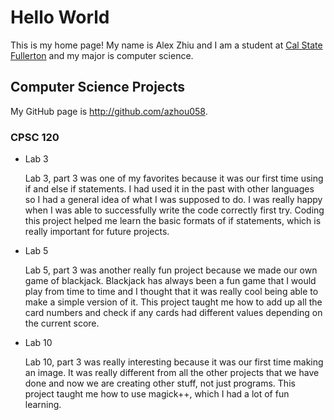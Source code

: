 # Hello World

This is my home page! My name is Alex Zhiu and I am a student at [Cal State Fullerton](http://www.fullerton.edu/) and my major is computer science.

## Computer Science Projects

My GitHub page is http://github.com/azhou058.

### CPSC 120

* Lab 3

    Lab 3, part 3 was one of my favorites because it was our first time using if and else if statements. I had used it in the past with other languages so I had a general idea of what I was supposed to do. I was really happy when I was able to successfully write the code correctly first try. Coding this project helped me learn the basic formats of if statements, which is really important for future projects. 
* Lab 5

    Lab 5, part 3 was another really fun project because we made our own game of blackjack. Blackjack has always been a fun game that I would play from time to time and I thought that it was really cool being able to make a simple version of it. This project taught me how to add up all the card numbers and check if any cards had different values depending on the current score.

* Lab 10

    Lab 10, part 3 was really interesting because it was our first time making an image. It was really different from all the other projects that we have done and now we are creating other stuff, not just programs. This project taught me how to use magick++, which I had a lot of fun learning.

